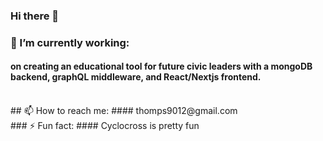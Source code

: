 ### Hi there 👋
 ### 🔭 I’m currently working: 
 #### on creating an educational tool for future civic leaders with a mongoDB backend, graphQL middleware, and React/Nextjs frontend.
 <br />
 ## 📫 How to reach me: 
 #### thomps9012@gmail.com
 <br />
 ### ⚡ Fun fact: 
 #### Cyclocross is pretty fun
<!--
**thomps9012/thomps9012** is a ✨ _special_ ✨ repository because its `README.md` (this file) appears on your GitHub profile.

Here are some ideas to get you started:
banner / header image
🦣 Convice me: Typescript isn't the bees knees
- 🌱 I’m currently learning TypeScript
- 👯 I’m looking to collaborate on open source awesomeness
- 🤔 I’m looking for help with ...
- 💬 Ask me about ...
- 😄 Pronouns: ...
-->
